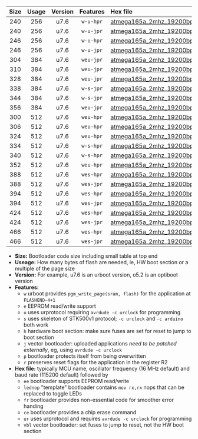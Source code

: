 |Size|Usage|Version|Features|Hex file|
|:-:|:-:|:-:|:-:|:--|
|240|256|u7.6|`w-u-hpr`|[atmega165a_2mhz_19200bps_ur.hex](https://raw.githubusercontent.com/stefanrueger/urboot/main//atmega165a_2mhz_19200bps_ur.hex)|
|240|256|u7.6|`w-u-jpr`|[atmega165a_2mhz_19200bps_ur_vbl.hex](https://raw.githubusercontent.com/stefanrueger/urboot/main//atmega165a_2mhz_19200bps_ur_vbl.hex)|
|246|256|u7.6|`w-u-hpr`|[atmega165a_2mhz_19200bps_lednop_ur.hex](https://raw.githubusercontent.com/stefanrueger/urboot/main//atmega165a_2mhz_19200bps_lednop_ur.hex)|
|246|256|u7.6|`w-u-jpr`|[atmega165a_2mhz_19200bps_lednop_ur_vbl.hex](https://raw.githubusercontent.com/stefanrueger/urboot/main//atmega165a_2mhz_19200bps_lednop_ur_vbl.hex)|
|304|384|u7.6|`weu-jpr`|[atmega165a_2mhz_19200bps_ee_ur_vbl.hex](https://raw.githubusercontent.com/stefanrueger/urboot/main//atmega165a_2mhz_19200bps_ee_ur_vbl.hex)|
|310|384|u7.6|`weu-jpr`|[atmega165a_2mhz_19200bps_ee_lednop_ur_vbl.hex](https://raw.githubusercontent.com/stefanrueger/urboot/main//atmega165a_2mhz_19200bps_ee_lednop_ur_vbl.hex)|
|328|384|u7.6|`weu-jpr`|[atmega165a_2mhz_19200bps_ee_lednop_fr_ur_vbl.hex](https://raw.githubusercontent.com/stefanrueger/urboot/main//atmega165a_2mhz_19200bps_ee_lednop_fr_ur_vbl.hex)|
|338|384|u7.6|`w-s-jpr`|[atmega165a_2mhz_19200bps_vbl.hex](https://raw.githubusercontent.com/stefanrueger/urboot/main//atmega165a_2mhz_19200bps_vbl.hex)|
|344|384|u7.6|`w-s-jpr`|[atmega165a_2mhz_19200bps_lednop_vbl.hex](https://raw.githubusercontent.com/stefanrueger/urboot/main//atmega165a_2mhz_19200bps_lednop_vbl.hex)|
|356|384|u7.6|`weu-jpr`|[atmega165a_2mhz_19200bps_ee_lednop_fr_ce_ur_vbl.hex](https://raw.githubusercontent.com/stefanrueger/urboot/main//atmega165a_2mhz_19200bps_ee_lednop_fr_ce_ur_vbl.hex)|
|300|512|u7.6|`weu-hpr`|[atmega165a_2mhz_19200bps_ee_ur.hex](https://raw.githubusercontent.com/stefanrueger/urboot/main//atmega165a_2mhz_19200bps_ee_ur.hex)|
|306|512|u7.6|`weu-hpr`|[atmega165a_2mhz_19200bps_ee_lednop_ur.hex](https://raw.githubusercontent.com/stefanrueger/urboot/main//atmega165a_2mhz_19200bps_ee_lednop_ur.hex)|
|324|512|u7.6|`weu-hpr`|[atmega165a_2mhz_19200bps_ee_lednop_fr_ur.hex](https://raw.githubusercontent.com/stefanrueger/urboot/main//atmega165a_2mhz_19200bps_ee_lednop_fr_ur.hex)|
|334|512|u7.6|`w-s-hpr`|[atmega165a_2mhz_19200bps.hex](https://raw.githubusercontent.com/stefanrueger/urboot/main//atmega165a_2mhz_19200bps.hex)|
|340|512|u7.6|`w-s-hpr`|[atmega165a_2mhz_19200bps_lednop.hex](https://raw.githubusercontent.com/stefanrueger/urboot/main//atmega165a_2mhz_19200bps_lednop.hex)|
|352|512|u7.6|`weu-hpr`|[atmega165a_2mhz_19200bps_ee_lednop_fr_ce_ur.hex](https://raw.githubusercontent.com/stefanrueger/urboot/main//atmega165a_2mhz_19200bps_ee_lednop_fr_ce_ur.hex)|
|388|512|u7.6|`wes-hpr`|[atmega165a_2mhz_19200bps_ee.hex](https://raw.githubusercontent.com/stefanrueger/urboot/main//atmega165a_2mhz_19200bps_ee.hex)|
|388|512|u7.6|`wes-jpr`|[atmega165a_2mhz_19200bps_ee_vbl.hex](https://raw.githubusercontent.com/stefanrueger/urboot/main//atmega165a_2mhz_19200bps_ee_vbl.hex)|
|394|512|u7.6|`wes-hpr`|[atmega165a_2mhz_19200bps_ee_lednop.hex](https://raw.githubusercontent.com/stefanrueger/urboot/main//atmega165a_2mhz_19200bps_ee_lednop.hex)|
|394|512|u7.6|`wes-jpr`|[atmega165a_2mhz_19200bps_ee_lednop_vbl.hex](https://raw.githubusercontent.com/stefanrueger/urboot/main//atmega165a_2mhz_19200bps_ee_lednop_vbl.hex)|
|424|512|u7.6|`wes-hpr`|[atmega165a_2mhz_19200bps_ee_lednop_fr.hex](https://raw.githubusercontent.com/stefanrueger/urboot/main//atmega165a_2mhz_19200bps_ee_lednop_fr.hex)|
|424|512|u7.6|`wes-jpr`|[atmega165a_2mhz_19200bps_ee_lednop_fr_vbl.hex](https://raw.githubusercontent.com/stefanrueger/urboot/main//atmega165a_2mhz_19200bps_ee_lednop_fr_vbl.hex)|
|466|512|u7.6|`wes-hpr`|[atmega165a_2mhz_19200bps_ee_lednop_fr_ce.hex](https://raw.githubusercontent.com/stefanrueger/urboot/main//atmega165a_2mhz_19200bps_ee_lednop_fr_ce.hex)|
|466|512|u7.6|`wes-jpr`|[atmega165a_2mhz_19200bps_ee_lednop_fr_ce_vbl.hex](https://raw.githubusercontent.com/stefanrueger/urboot/main//atmega165a_2mhz_19200bps_ee_lednop_fr_ce_vbl.hex)|

- **Size:** Bootloader code size including small table at top end
- **Useage:** How many bytes of flash are needed, ie, HW boot section or a multiple of the page size
- **Version:** For example, u7.6 is an urboot version, o5.2 is an optiboot version
- **Features:**
  + `w` urboot provides `pgm_write_page(sram, flash)` for the application at `FLASHEND-4+1`
  + `e` EEPROM read/write support
  + `u` uses urprotocol requiring `avrdude -c urclock` for programming
  + `s` uses skeleton of STK500v1 protocol; `-c urclock` and `-c arduino` both work
  + `h` hardware boot section: make sure fuses are set for reset to jump to boot section
  + `j` vector bootloader: uploaded applications *need to be patched externally*, eg, using `avrdude -c urclock`
  + `p` bootloader protects itself from being overwritten
  + `r` preserves reset flags for the application in the register R2
- **Hex file:** typically MCU name, oscillator frequency (16 MHz default) and baud rate (115200 default) followed by
  + `ee` bootloader supports EEPROM read/write
  + `lednop` "template" bootloader contains `mov rx,rx` nops that can be replaced to toggle LEDs
  + `fr` bootloader provides non-essential code for smoother error handing
  + `ce` bootloader provides a chip erase command
  + `ur` uses urprotocol and requires `avrdude -c urclock` for programming
  + `vbl` vector bootloader: set fuses to jump to reset, not the HW boot section

